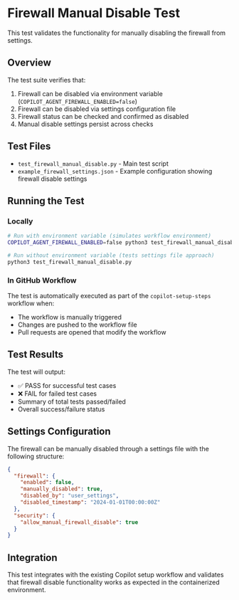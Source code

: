 # Firewall Manual Disable Test

This test validates the functionality for manually disabling the firewall from settings.

## Overview

The test suite verifies that:
1. Firewall can be disabled via environment variable (`COPILOT_AGENT_FIREWALL_ENABLED=false`)
2. Firewall can be disabled via settings configuration file
3. Firewall status can be checked and confirmed as disabled
4. Manual disable settings persist across checks

## Test Files

- `test_firewall_manual_disable.py` - Main test script
- `example_firewall_settings.json` - Example configuration showing firewall disable settings

## Running the Test

### Locally
```bash
# Run with environment variable (simulates workflow environment)
COPILOT_AGENT_FIREWALL_ENABLED=false python3 test_firewall_manual_disable.py

# Run without environment variable (tests settings file approach)
python3 test_firewall_manual_disable.py
```

### In GitHub Workflow

The test is automatically executed as part of the `copilot-setup-steps` workflow when:
- The workflow is manually triggered
- Changes are pushed to the workflow file
- Pull requests are opened that modify the workflow

## Test Results

The test will output:
- ✅ PASS for successful test cases
- ❌ FAIL for failed test cases
- Summary of total tests passed/failed
- Overall success/failure status

## Settings Configuration

The firewall can be manually disabled through a settings file with the following structure:

```json
{
  "firewall": {
    "enabled": false,
    "manually_disabled": true,
    "disabled_by": "user_settings",
    "disabled_timestamp": "2024-01-01T00:00:00Z"
  },
  "security": {
    "allow_manual_firewall_disable": true
  }
}
```

## Integration

This test integrates with the existing Copilot setup workflow and validates that firewall disable functionality works as expected in the containerized environment.